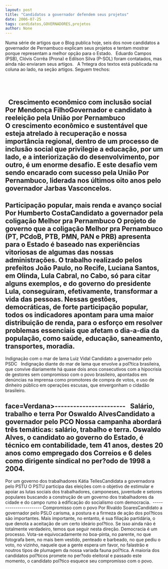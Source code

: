 ```yaml
---
layout: post
title: "Candidatos a governador defendem seus projetos"
date: 2006-07-25
tags: candidatos,GOVERNADORES,projetos
author: None
---
```

Numa série de artigos que o Blog publica hoje, seis dos nove candidatos a governador de Pernambuco explicam seus projetos e tentam mostrar porque representam a melhor opção para o Estado.
&nbsp;
Eduardo Campos (PSB), Clóvis Corrêa (Prona) e Edilson Silva (P-SOL) foram contatados, mas ainda não enviaram&nbsp;seus artigos.
&nbsp;
A ?ntegra dos textos está publicada na coluna ao lado, na seção artigos. Seguem trechos:

&nbsp;
-----------------------
&nbsp;
Crescimento econômico com inclusão social
Por Mendonça FilhoGovernador e candidato à reeleição pela União por Pernambuco
O&nbsp;crescimento econômico e sustentável que esteja atrelado à recuperação e nossa importância regional, dentro de um processo de inclusão social que privilegie a educação, por um lado, e a interiorização do desenvolvimento, por outro, é um enorme desafio. E este desafio vem sendo encarado com sucesso pela União Por Pernambuco, liderada nos últimos oito anos pelo governador Jarbas Vasconcelos.
-----------------------
Participação popular, mais renda e avanço social
Por Humberto CostaCandidato a governador pela coligação Melhor pra Pernambuco
O projeto de governo que a coligação Melhor pra Pernambuco (PT, PCdoB, PTB, PMN, PAN e PRB) apresenta para o Estado é baseado nas experiências vitoriosas de algumas das nossas administrações. O trabalho realizado pelos prefeitos João Paulo, no Recife, Luciana Santos, em Olinda, Lula Cabral, no Cabo, só para citar alguns exemplos, e do governo do presidente Lula, conseguiram, efetivamente, transformar a vida das pessoas. Nessas gestões, democráticas, de forte participação popular, todos os indicadores apontam para uma maior distribuição de renda, para o esforço em resolver problemas essenciais que afetam o dia-a-dia da população, como saúde, educação, saneamento, transportes, moradia.
-----------------------
Indignação com o mar de lama
Luiz Vidal
Candidato a governador pelo PSDC
&nbsp;
Indignação diante do mar de lama que envolve a pol?tica brasileira, que convive diariamente há quase dois anos consecutivos com a hipocrisia de gestores sem compromisso com o povo brasileiro, apontados em denúncias na imprensa como promotores de compra de votos, e uso de dinheiro público em operações escusas, que envergonham o cidadão brasileiro.
&nbsp;

 face=Verdana>-----------------------
&nbsp;
Salário, trabalho e terra&nbsp;Por Oswaldo AlvesCandidato a governador pelo PCO
Nossa campanha abordará três temáticas: salário, trabalho e terra. Oswaldo Alves, o candidato ao governo do Estado, é técnico em contabilidade, tem 41 anos, destes 20 anos como empregado dos Correios e 6 deles como dirigente sindical no per?odo de 1998 a 2004.
-----------------------
Por um governo dos trabalhadores
Kátia TellesCandidata a governadora pelo PSTU
O PSTU participa das eleições com o objetivo de estimular e apoiar as lutas sociais dos trabalhadores, camponeses, juventude e setores populares buscando a construção de um governo dos trabalhadores da cidade e do campo rumo à edificação do socialismo com democracia.
&nbsp;-----------------------
Compromisso com o povo
Por Rivaldo SoaresCandidato a governador pelo PSLO carisma, a postura e a firmeza de ação dos pol?ticos são importantes. Mais importante, no entanto, é sua filiação partidária, o que denota a aceitação de um certo ideário pol?tico. Se isso ainda não é totalmente verdadeiro, temos que seguir nesta direção. Democracia é um processo. Vota-se equivocadamente no boa-pinta, no parente, no que fotografa bem, no mais bem vestido, penteado e barbeado, no que pediu o voto, no vizinho, naquele que a gente espera um favor, no falastrão e noutros tipos de plumagem da nossa variada fauna pol?tica. A maioria dos candidatos pol?ticos promete no per?odo eleitoral e passado este momento, o candidato pol?tico esquece seu compromisso com o povo. 